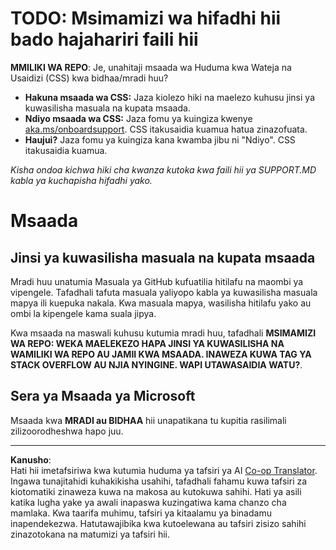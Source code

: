 <!--
CO_OP_TRANSLATOR_METADATA:
{
  "original_hash": "b7244261ee19497082edf33bcce64717",
  "translation_date": "2025-09-30T05:54:38+00:00",
  "source_file": "SUPPORT.md",
  "language_code": "sw"
}
-->
# TODO: Msimamizi wa hifadhi hii bado hajahariri faili hii

**MMILIKI WA REPO**: Je, unahitaji msaada wa Huduma kwa Wateja na Usaidizi (CSS) kwa bidhaa/mradi huu?

- **Hakuna msaada wa CSS:** Jaza kiolezo hiki na maelezo kuhusu jinsi ya kuwasilisha masuala na kupata msaada.
- **Ndiyo msaada wa CSS:** Jaza fomu ya kuingiza kwenye [aka.ms/onboardsupport](https://aka.ms/onboardsupport). CSS itakusaidia kuamua hatua zinazofuata.
- **Haujui?** Jaza fomu ya kuingiza kana kwamba jibu ni "Ndiyo". CSS itakusaidia kuamua.

*Kisha ondoa kichwa hiki cha kwanza kutoka kwa faili hii ya SUPPORT.MD kabla ya kuchapisha hifadhi yako.*

# Msaada

## Jinsi ya kuwasilisha masuala na kupata msaada  

Mradi huu unatumia Masuala ya GitHub kufuatilia hitilafu na maombi ya vipengele. Tafadhali tafuta masuala yaliyopo 
kabla ya kuwasilisha masuala mapya ili kuepuka nakala. Kwa masuala mapya, wasilisha hitilafu yako au 
ombi la kipengele kama suala jipya.

Kwa msaada na maswali kuhusu kutumia mradi huu, tafadhali **MSIMAMIZI WA REPO: WEKA MAELEKEZO HAPA 
JINSI YA KUWASILISHA NA WAMILIKI WA REPO AU JAMII KWA MSAADA. INAWEZA KUWA TAG YA STACK OVERFLOW AU NJIA NYINGINE. 
WAPI UTAWASAIDIA WATU?**.

## Sera ya Msaada ya Microsoft  

Msaada kwa **MRADI au BIDHAA** hii unapatikana tu kupitia rasilimali zilizoorodheshwa hapo juu.

---

**Kanusho**:  
Hati hii imetafsiriwa kwa kutumia huduma ya tafsiri ya AI [Co-op Translator](https://github.com/Azure/co-op-translator). Ingawa tunajitahidi kuhakikisha usahihi, tafadhali fahamu kuwa tafsiri za kiotomatiki zinaweza kuwa na makosa au kutokuwa sahihi. Hati ya asili katika lugha yake ya awali inapaswa kuzingatiwa kama chanzo cha mamlaka. Kwa taarifa muhimu, tafsiri ya kitaalamu ya binadamu inapendekezwa. Hatutawajibika kwa kutoelewana au tafsiri zisizo sahihi zinazotokana na matumizi ya tafsiri hii.